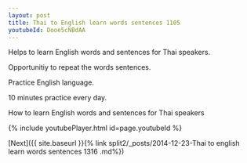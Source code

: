 ```yaml
---
layout: post
title: Thai to English learn words sentences 1105 
youtubeId: Dooe5cNBdAA
---
```

 
 
Helps to learn English words and sentences for Thai speakers.

Opportunitiy to repeat the words sentences. 

Practice English language. 
 
10 minutes practice every day. 
 
How to learn English words and sentences for Thai speakers 
 
{% include youtubePlayer.html id=page.youtubeId %}
 
 
[Next]({{ site.baseurl }}{% link  split2/_posts/2014-12-23-Thai to english learn words sentences 1316 .md%})
 
